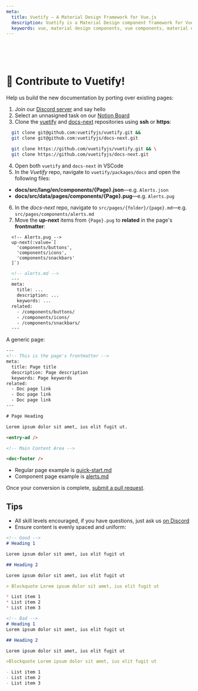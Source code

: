 ```yaml
---
meta:
  title: Vuetify — A Material Design Framework for Vue.js
  description: Vuetify is a Material Design component framework for Vue.js. It aims to provide all the tools necessary to create beautiful content rich applications.
  keywords: vue, material design components, vue components, material design components, vuetify, vuetify.js, component framework
---
```


<br>
<br>
<br>

# 🎉 Contribute to Vuetify!

Help us build the new documentation by porting over existing pages:

1. Join our [Discord server](https://discord.gg/HJXwxMy) and say hello
2. Select an unnasigned task on our [Notion Board](https://www.notion.so/vuetify/e8053365c88b4b238ebe4fd187057d03?v=33d6efa7be664eb088164810c70928eb)
3. Clone the [vuetify](https://github.com/vuetifyjs/vuetify) and [docs-next](https://github.com/vuetifyjs/docs-next) repositories using **ssh** or **https**:
  ```bash
    git clone git@github.com:vuetifyjs/vuetify.git &&
    git clone git@github.com:vuetifyjs/docs-next.git
  ```
  ```bash
    git clone https://github.com/vuetifyjs/vuetify.git && \
    git clone https://github.com/vuetifyjs/docs-next.git
  ```
4. Open both `vuetify` and `docs-next` in VSCode
5. In the *Vuetify* repo, navigate to `vuetify/packages/docs` and open the following files:
  - **docs/src/lang/en/components/{Page}.json**—e.g. `Alerts.json`
  - **docs/src/data/pages/components/{Page}.pug**—e.g. `Alerts.pug`
6. In the *docs-next* repo, navigate to `src/pages/{folder}/{page}.md`—e.g. `src/pages/components/alerts.md`
7. Move the __up-next__ items from `{Page}.pug` to __related__ in the page's **frontmatter**:

```pug
  <!-- Alerts.pug -->
  up-next(:value=`[
    'components/buttons',
    'components/icons',
    'components/snackbars'
  ]`)
```
```html
  <!-- alerts.md -->
  ---
  meta:
    title: ...
    description: ...
    keywords: ...
  related:
    - /components/buttons/
    - /components/icons/
    - /components/snackbars/
  ---
```

A generic page:

```html
---
<!-- This is the page's frontmatter -->
meta:
  title: Page title
  description: Page description
  keywords: Page keywords
related:
  - Doc page link
  - Doc page link
  - Doc page link
---

# Page Heading

Lorem ipsum dolor sit amet, ius elit fugit ut.

<entry-ad />

<!-- Main Content Area -->

<doc-footer />
```

* Regular page example is [quick-start.md](https://github.com/vuetifyjs/docs-next/blob/master/src/pages/en/getting-started/quick-start.md)
* Component page example is [alerts.md](https://github.com/vuetifyjs/docs-next/blob/master/src/pages/en/components/alerts.md)

Once your conversion is complete, [submit a pull request](https://github.com/vuetifyjs/docs-next/pulls).

## Tips

* All skill levels encouraged, if you have questions, just ask us [on Discord](https://community.vuetifyjs.com/)
* Ensure content is evenly spaced and uniform:

```md
<!-- Good -->
# Heading 1

Lorem ipsum dolor sit amet, ius elit fugit ut

## Heading 2

Lorem ipsum dolor sit amet, ius elit fugit ut

> Blockquote Lorem ipsum dolor sit amet, ius elit fugit ut

* List item 1
* List item 2
* List item 3

<!-- Bad -->
# Heading 1
Lorem ipsum dolor sit amet, ius elit fugit ut

## Heading 2

Lorem ipsum dolor sit amet, ius elit fugit ut

>Blockquote Lorem ipsum dolor sit amet, ius elit fugit ut

- List item 1
- List item 2
- List item 3
```
